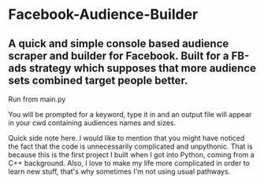 # Facebook-Audience-Builder
## A quick and simple console based audience scraper and builder for Facebook. Built for a FB-ads strategy which supposes that more audience sets combined target people better.
Run from main.py

You will be prompted for a keyword, type it in and an output file will appear in your cwd containing audiences names and sizes.

Quick side note here. I would like to mention that you might have noticed the fact that the code is unnecessarily complicated and unpythonic. That is because this is the first project I built when I got into Python, coming from a C++ background. Also, I love to make my life more complicated in order to learn new stuff, that's why sometimes I'm not using usual pathways.